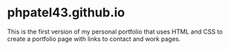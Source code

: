 # phpatel43.github.io
This is the first version of my personal portfolio that uses HTML and CSS to create a portfolio page with links to contact and work pages.
